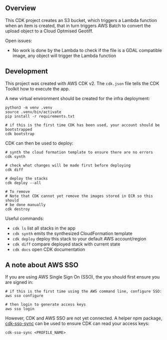 ## Overview

This CDK project creates an S3 bucket, which triggers a Lambda function when an item is created, that in turn triggers AWS Batch to convert the upload object to a Cloud Optmised Geotiff.

Open issues:
* No work is done by the Lambda to check if the file is a GDAL compatible image, any object will trigger the Lambda function


## Development

This project was created with AWS CDK v2. The `cdk.json` file tells the CDK Toolkit how to execute the app.

A new virtual environment should be created for the infra deployment:

```shell
python3 -m venv .venv
source .venv/bin/activate
pip install -r requirements.txt

# if this is the first time CDK has been used, your account should be bootstrapped
cdk bootstrap
```

CDK can then be used to deploy:

```shell
# synth the cloud formation template to ensure there are no errors
cdk synth

# check what changes will be made first before deploying
cdk diff

# deploy the stacks
cdk deploy --all

# To remove
# Note that CDK cannot yet remove the images stored in ECR so this should
# be done manually
cdk destroy
```

Useful commands:
 * `cdk ls`          list all stacks in the app
 * `cdk synth`       emits the synthesized CloudFormation template
 * `cdk deploy`      deploy this stack to your default AWS account/region
 * `cdk diff`        compare deployed stack with current state
 * `cdk docs`        open CDK documentation


## A note about AWS SSO

If you are using AWS Single Sign On (SSO), the you should first ensure you are signed in:

```shell
# if this is the first time using the AWS command line, configure SSO:
aws sso configure

# then login to generate access keys
aws sso login
```

However, CDK and AWS SSO are not yet connected. A helper npm package, [cdk-sso-sync](https://www.npmjs.com/package/cdk-sso-sync) can be used to ensure CDK can read your access keys:

```shell
cdk-sso-sync <PROFILE_NAME>
```